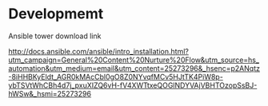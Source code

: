 # Developmemt


Ansible tower download link

http://docs.ansible.com/ansible/intro_installation.html?utm_campaign=General%20Content%20Nurture%20Flow&utm_source=hs_automation&utm_medium=email&utm_content=25273296&_hsenc=p2ANqtz-8iHHBKyEldt_AGR0kMAcCbl0gO8Z0NYvqfMCv5HJtTK4PiW8p-ybTSVtWhCBh4d7j_pxuXIZQ6vH-fV4XWTtxeQOGlNDYVAjVBHTOzopSsBJ-hWSw&_hsmi=25273296
